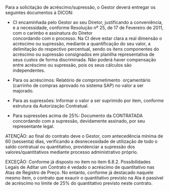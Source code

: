 Para a solicitação de acréscimo/supressão, o Gestor deverá entregar os seguintes documentos à DICON:
  
* CI encaminhada pelo Gestor ao seu Diretor, justificando a conveniência, e a necessidade, conforme Resolução nº 25, de 17 de Fevereiro de 2011, com o carimbo e assinatura do Diretor  
concordando com o processo. Na CI deve estar clara a real dimensão o acréscimo ou supressão, mediante a quantificação do seu valor, a delimitação do respectivo percentual, sendo os itens componentes do acréscimo ou supressão consignados em planilha representativa de seus custos de forma discriminada. Não poderá haver compensação entre acréscimo ou supressão, pois os seus cálculos são independentes.

* Para os acréscimos: Relatório de comprometimento  orçamentário (carrinho de compras aprovado no sistema SAP) no valor a ser majorado.  
  
* Para as supressões: Informar o valor a ser suprimido por item, conforme estrutura da Autorização Contratual.  
  
* Para supressões acima de 25%: Documento da CONTRATADA concordando com a supressão, devidamente assinado, por seu representante legal.  
  
ATENÇÃO: ao final do contrato deve o Gestor, com antecedência mínima de 60 (sessenta) dias, verificando a desnecessidade de utilização de todo o saldo contratual ou quantitativo, providenciar a supressão dos valores/quantitativos mediante processo administrativo próprio.  
  
EXCEÇÃO: Conforme já disposto no item no item 6.8.2.  Possibilidades Legais de Aditar um Contrato é vedado o acréscimo de quantitativo nas Atas de Registro de Preço. No entanto, conforme já destacado naquele mesmo item, o contrato que exaurir o quantitativo previsto na Ata é passível de acréscimo no limite de 25% do quantitativo previsto neste contrato.